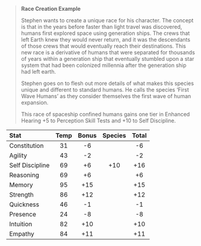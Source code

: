 > **Race Creation Example**
>
> Stephen wants to create a unique race for his character. 
> The concept is that in the years before faster than light 
> travel was discovered, humans first explored space using 
> generation ships. The crews that left Earth knew they would 
> never return, and it was the descendants of those crews that 
> would eventually reach their destinations. This new race is 
> a derivative of humans that were separated for thousands of 
> years within a generation ship that eventually stumbled upon 
> a star system that had been colonized millennia after the 
> generation ship had left earth.
>
> Stephen goes on to flesh out more details of what makes this
> species unique and different to standard humans. He calls the
> species ‘First Wave Humans’ as they consider themselves the
> first wave of human expansion.
>
> This race of spaceship confined humans gains one tier in
> Enhanced Hearing +5 to Perception Skill Tests and +10 to Self Discipline.

| Stat | Temp | Bonus | Species | Total
|:----------------|:------:|:------:|:------:|:------:|
| Constitution      | 31   | -6   |      |  -6  |
| Agility           | 43   | -2   |      |  -2  |
| Self Discipline   | 69   | +6   | +10  | +16  |
| Reasoning         | 69   | +6   |      |  +6  |
| Memory            | 95   | +15  |      | +15  |
| Strength          | 86   | +12  |      | +12  |
| Quickness         | 46   | -1   |      |  -1  |
| Presence          | 24   | -8   |      |  -8  |
| Intuition         | 82   | +10  |      | +10  |
| Empathy           | 84   | +11  |      | +11  |
